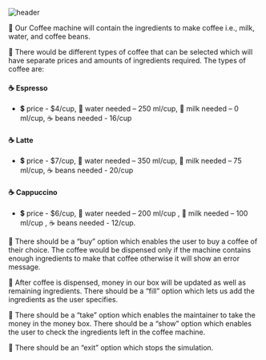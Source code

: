![header](https://github.com/Sowndarya9920/CoffeeMachineSimulator/assets/112794922/073a3bad-38e0-461e-94c2-feceec328805)

:hotel: Our Coffee machine will contain the ingredients to make coffee i.e., milk, water, and coffee beans.

:hotel: There would be different types of coffee that can be selected which will have separate prices and amounts of ingredients required. The types of coffee are:

#### :coffee: Espresso
- :heavy_dollar_sign: price - $4/cup, :potable_water: water needed – 250 ml/cup, :milk_glass: milk needed – 0 ml/cup, :coffee: beans needed - 16/cup
#### :coffee: Latte
- :heavy_dollar_sign: price - $7/cup, :potable_water: water needed – 350 ml/cup, :milk_glass: milk needed – 75 ml/cup,  :coffee: beans needed - 20/cup
#### :coffee: Cappuccino
- :heavy_dollar_sign: price - $6/cup, :potable_water: water needed – 200 ml/cup , :milk_glass: milk needed – 100 ml/cup , :coffee: beans needed - 12/cup. 

:hotel: There should be a “buy” option which enables the user to buy a coffee of their choice. The coffee would be dispensed only if the machine contains enough ingredients to make that coffee otherwise it will show an error message. 

:hotel: After coffee is dispensed, money in our box will be updated as well as remaining ingredients. There should be a “fill” 
option which lets us add the ingredients as the user specifies. 

:hotel: There should be a “take” option which enables the maintainer to take the money in the money box. There should be a “show” 
option which enables the user to check the ingredients left in the coffee machine. 

:hotel: There should be an “exit” option which stops the simulation.



